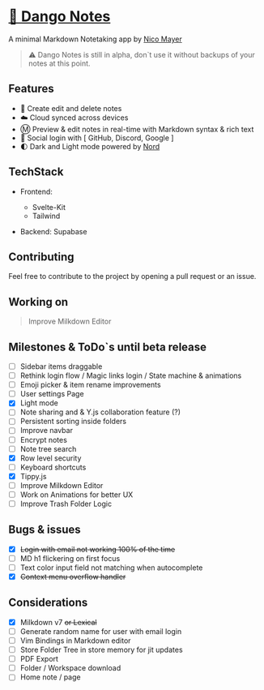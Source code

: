 # [🍡 Dango Notes](https://dango-notes.vercel.app)

A minimal Markdown Notetaking app by [Nico Mayer](https://github.com/Nico-Mayer)

> ⚠️ Dango Notes is still in alpha, don`t use it without backups of your notes at this point.

## Features

-   📃 Create edit and delete notes
-   ☁️ Cloud synced across devices
-   Ⓜ️ Preview & edit notes in real-time with Markdown syntax & rich text
-   👤 Social login with [ GitHub, Discord, Google ]
-   🌓 Dark and Light mode powered by [Nord](https://www.nordtheme.com/docs/colors-and-palettes)

## TechStack

-   Frontend:

    -   Svelte-Kit
    -   Tailwind

-   Backend: Supabase

## Contributing

Feel free to contribute to the project by opening a pull request or an issue.

## Working on

> Improve Milkdown Editor

## Milestones & ToDo`s until beta release

-   [ ] Sidebar items draggable
-   [ ] Rethink login flow / Magic links login / State machine & animations
-   [ ] Emoji picker & item rename improvements
-   [ ] User settings Page
-   [x] Light mode
-   [ ] Note sharing and & Y.js collaboration feature (?)
-   [ ] Persistent sorting inside folders
-   [ ] Improve navbar
-   [ ] Encrypt notes
-   [ ] Note tree search
-   [x] Row level security
-   [ ] Keyboard shortcuts
-   [x] Tippy.js
-   [ ] Improve Milkdown Editor
-   [ ] Work on Animations for better UX
-   [ ] Improve Trash Folder Logic

## Bugs & issues

-   [x] ~~Login with email not working 100% of the time~~
-   [ ] MD h1 flickering on first focus
-   [ ] Text color input field not matching when autocomplete
-   [x] ~~Context menu overflow handler~~

## Considerations

-   [x] Milkdown v7 ~~or Lexical~~
-   [ ] Generate random name for user with email login
-   [ ] Vim Bindings in Markdown editor
-   [ ] Store Folder Tree in store memory for jit updates
-   [ ] PDF Export
-   [ ] Folder / Workspace download
-   [ ] Home note / page
